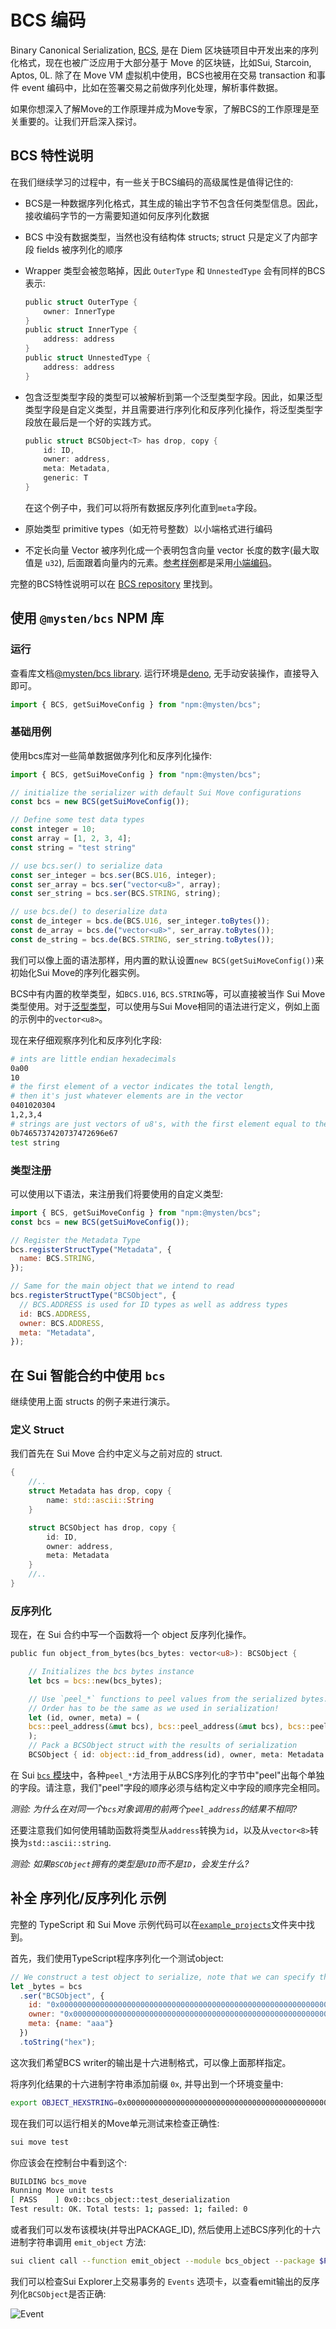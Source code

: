 # BCS 编码

Binary Canonical Serialization, [BCS](https://github.com/diem/bcs), 是在 Diem 区块链项目中开发出来的序列化格式，现在也被广泛应用于大部分基于 Move 的区块链，比如Sui, Starcoin, Aptos, 0L. 除了在 Move VM 虚拟机中使用，BCS也被用在交易 transaction 和事件 event 编码中，比如在签署交易之前做序列化处理，解析事件数据。

如果你想深入了解Move的工作原理并成为Move专家，了解BCS的工作原理是至关重要的。让我们开启深入探讨。

## BCS 特性说明

在我们继续学习的过程中，有一些关于BCS编码的高级属性是值得记住的:

- BCS是一种数据序列化格式，其生成的输出字节不包含任何类型信息。因此，接收编码字节的一方需要知道如何反序列化数据
- BCS 中没有数据类型，当然也没有结构体 structs; struct 只是定义了内部字段 fields 被序列化的顺序
- Wrapper 类型会被忽略掉，因此 `OuterType` 和 `UnnestedType` 会有同样的BCS表示:

    ```rust
    public struct OuterType {
        owner: InnerType
    }
    public struct InnerType {
        address: address
    }
    public struct UnnestedType {
        address: address
    }
    ```
- 包含泛型类型字段的类型可以被解析到第一个泛型类型字段。因此，如果泛型类型字段是自定义类型，并且需要进行序列化和反序列化操作，将泛型类型字段放在最后是一个好的实践方式。
    ```rust
    public struct BCSObject<T> has drop, copy {
        id: ID,
        owner: address,
        meta: Metadata,
        generic: T
    }
    ```
    在这个例子中，我们可以将所有数据反序列化直到`meta`字段。
- 原始类型 primitive types（如无符号整数）以小端格式进行编码
- 不定长向量 Vector 被序列化成一个表明包含向量 vector 长度的数字(最大取值是 `u32`), 后面跟着向量内的元素。[参考样例](https://github.com/diem/bcs#fixed-and-variable-length-sequences)都是采用[小端编码](https://en.wikipedia.org/wiki/LEB128)。

完整的BCS特性说明可以在 [BCS repository](https://github.com/diem/bcs) 里找到。

## 使用 `@mysten/bcs` NPM 库

### 运行

查看库文档[@mysten/bcs library](https://www.npmjs.com/package/@mysten/bcs). 运行环境是[deno](https://deno.land/), 无手动安装操作，直接导入即可。

```Typescript
import { BCS, getSuiMoveConfig } from "npm:@mysten/bcs";
```

### 基础用例

使用bcs库对一些简单数据做序列化和反序列化操作:

```typescript
import { BCS, getSuiMoveConfig } from "npm:@mysten/bcs";

// initialize the serializer with default Sui Move configurations
const bcs = new BCS(getSuiMoveConfig());

// Define some test data types
const integer = 10;
const array = [1, 2, 3, 4];
const string = "test string"

// use bcs.ser() to serialize data
const ser_integer = bcs.ser(BCS.U16, integer);
const ser_array = bcs.ser("vector<u8>", array);
const ser_string = bcs.ser(BCS.STRING, string);

// use bcs.de() to deserialize data
const de_integer = bcs.de(BCS.U16, ser_integer.toBytes());
const de_array = bcs.de("vector<u8>", ser_array.toBytes());
const de_string = bcs.de(BCS.STRING, ser_string.toBytes());

```

我们可以像上面的语法那样，用内置的默认设置`new BCS(getSuiMoveConfig())`来初始化Sui Move的序列化器实例。

BCS中有内置的枚举类型，如`BCS.U16`, `BCS.STRING`等，可以直接被当作 Sui Move 类型使用。对于[泛型类型](../../../unit-three/lessons/2_intro_to_generics.md)，可以使用与Sui Move相同的语法进行定义，例如上面的示例中的`vector<u8>`。

现在来仔细观察序列化和反序列化字段:

```bash
# ints are little endian hexadecimals
0a00
10
# the first element of a vector indicates the total length,
# then it's just whatever elements are in the vector
0401020304
1,2,3,4
# strings are just vectors of u8's, with the first element equal to the length of the string
0b7465737420737472696e67
test string
```

### 类型注册

可以使用以下语法，来注册我们将要使用的自定义类型:

```javascript
import { BCS, getSuiMoveConfig } from "npm:@mysten/bcs";
const bcs = new BCS(getSuiMoveConfig());

// Register the Metadata Type
bcs.registerStructType("Metadata", {
  name: BCS.STRING,
});

// Same for the main object that we intend to read
bcs.registerStructType("BCSObject", {
  // BCS.ADDRESS is used for ID types as well as address types
  id: BCS.ADDRESS,
  owner: BCS.ADDRESS,
  meta: "Metadata",
});
```

## 在 Sui 智能合约中使用 `bcs`

继续使用上面 structs 的例子来进行演示。

### 定义 Struct

我们首先在 Sui Move 合约中定义与之前对应的 struct.

```rust
{
    //..
    struct Metadata has drop, copy {
        name: std::ascii::String
    }

    struct BCSObject has drop, copy {
        id: ID,
        owner: address,
        meta: Metadata
    }
    //..
}
```

### 反序列化

现在，在 Sui 合约中写一个函数将一个 object 反序列化操作。

```rust
public fun object_from_bytes(bcs_bytes: vector<u8>): BCSObject {

    // Initializes the bcs bytes instance
    let bcs = bcs::new(bcs_bytes);

    // Use `peel_*` functions to peel values from the serialized bytes. 
    // Order has to be the same as we used in serialization!
    let (id, owner, meta) = (
    bcs::peel_address(&mut bcs), bcs::peel_address(&mut bcs), bcs::peel_vec_u8(&mut bcs)
    );
    // Pack a BCSObject struct with the results of serialization
    BCSObject { id: object::id_from_address(id), owner, meta: Metadata {name: std::ascii::string(meta)}  } }
```

在 Sui [`bcs` 模块](https://github.com/MystenLabs/sui/blob/main/crates/sui-framework/docs/bcs.md)中，各种`peel_*`方法用于从BCS序列化的字节中"peel"出每个单独的字段。请注意，我们"peel"字段的顺序必须与结构定义中字段的顺序完全相同。

_测验: 为什么在对同一个`bcs`对象调用的前两个`peel_address`的结果不相同?_

还要注意我们如何使用辅助函数将类型从`address`转换为`id`，以及从`vector<8>`转换为`std::ascii::string`.

_测验: 如果`BSCObject`拥有的类型是`UID`而不是`ID`，会发生什么?_

## 补全 序列化/反序列化 示例

完整的 TypeScript 和 Sui Move 示例代码可以在[`example_projects`](../example_projects/)文件夹中找到。

首先，我们使用TypeScript程序序列化一个测试object:

```javascript
// We construct a test object to serialize, note that we can specify the format of the output to hex
let _bytes = bcs
  .ser("BCSObject", {
    id: "0x0000000000000000000000000000000000000000000000000000000000000005",
    owner: "0x000000000000000000000000000000000000000000000000000000000000000a",
    meta: {name: "aaa"}
  })
  .toString("hex");
```

这次我们希望BCS writer的输出是十六进制格式，可以像上面那样指定。

将序列化结果的十六进制字符串添加前缀 `0x`, 并导出到一个环境变量中:

```bash
export OBJECT_HEXSTRING=0x0000000000000000000000000000000000000000000000000000000000000005000000000000000000000000000000000000000000000000000000000000000a03616161
```

现在我们可以运行相关的Move单元测试来检查正确性:

```bash 
sui move test
```

你应该会在控制台中看到这个:

```bash
BUILDING bcs_move
Running Move unit tests
[ PASS    ] 0x0::bcs_object::test_deserialization
Test result: OK. Total tests: 1; passed: 1; failed: 0
```

或者我们可以发布该模块(并导出PACKAGE_ID), 然后使用上述BCS序列化的十六进制字符串调用 `emit_object` 方法:

```bash
sui client call --function emit_object --module bcs_object --package $PACKAGE_ID --args $OBJECT_HEXSTRING --gas-budget 100000000
```

我们可以检查Sui Explorer上交易事务的 `Events` 选项卡，以查看emit输出的反序列化`BCSObject`是否正确:

![Event](../images/event.png)
